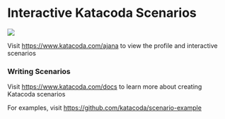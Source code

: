 # Interactive Katacoda Scenarios

[![](http://shields.katacoda.com/katacoda/ajana/count.svg)](https://www.katacoda.com/ajana "Get your profile on Katacoda.com")

Visit https://www.katacoda.com/ajana to view the profile and interactive scenarios

### Writing Scenarios
Visit https://www.katacoda.com/docs to learn more about creating Katacoda scenarios

For examples, visit https://github.com/katacoda/scenario-example
